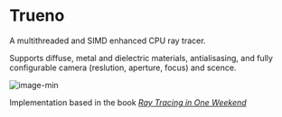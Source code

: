 # Trueno
A multithreaded and SIMD enhanced CPU ray tracer.

Supports diffuse, metal and dielectric materials, antialisasing, and fully configurable camera (reslution, aperture, focus) and scence. 

![image-min](https://user-images.githubusercontent.com/28630268/230793404-1316d55b-f514-4d96-9ed7-89f2204e4f8c.png)

Implementation based in the book [_Ray Tracing in One Weekend_](https://raytracing.github.io/books/RayTracingInOneWeekend.html)
